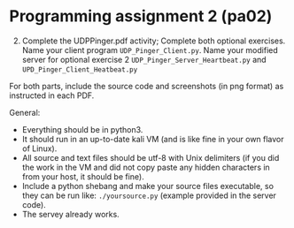 # Programming assignment 2 (pa02)

2. Complete the UDPPinger.pdf activity; 
Complete both optional exercises.
Name your client program `UDP_Pinger_Client.py`.
Name your modified server for optional exercise 2 `UDP_Pinger_Server_Heartbeat.py` and `UPD_Pinger_Client_Heatbeat.py`

For both parts, include the source code and screenshots (in png format) as instructed in each PDF.

General:
* Everything should be in python3.
* It should run in an up-to-date kali VM (and is like fine in your own flavor of Linux).
* All source and text files should be utf-8 with Unix delimiters (if you did the work in the VM and did not copy paste any hidden characters in from your host, it should be fine).
* Include a python shebang and make your source files executable, 
so they can be run like: `./yoursource.py` (example provided in the server code).
* The servey already works.


